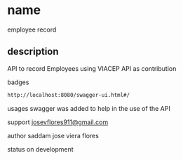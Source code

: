 # name 
employee record

## description
API to record Employees using VIACEP API as contribution

badges
```bash
http://localhost:8080/swagger-ui.html#/
```

usages
swagger was added to help in the use of the API

support
josevflores911@gmail.com

author
saddam jose viera flores

status 
on development
